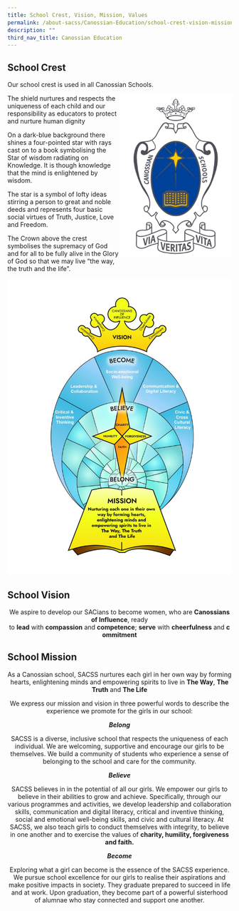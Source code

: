 ```yaml
---
title: School Crest, Vision, Mission, Values
permalink: /about-sacss/Canossian-Education/school-crest-vision-mission-values/
description: ""
third_nav_title: Canossian Education
---
```

## School Crest

Our school crest is used in all Canossian Schools.

<img src="/images/About%20us/School-Logo_Colour-1059x1536.jpg"
     style="width:50%;float:right">


The shield nurtures and respects the uniqueness of each child and our responsibility as educators to protect and nurture human dignity

On a dark-blue background there shines a four-pointed star with rays cast on to a book symbolising the Star of wisdom radiating on Knowledge. It is though knowledge that the mind is enlightened by wisdom.

The star is a symbol of lofty ideas stirring a person to great and noble deeds and represents four basic social virtues of Truth, Justice, Love and Freedom.

The Crown above the crest symbolises the supremacy of God and for all to be fully alive in the Glory of God so that we may live “the way, the truth and the life”.

![](/images/About%20us/SACSS-Org-Chart-White_17Jan-1166x1536.jpg)


## School Vision

<p style="text-align: center;"> We aspire to develop our SACians to become women, who are <b>Canossians of Influence</b>, ready to <b>lead</b> with <b>compassion</b> and <b>competence</b>; <b>serve</b> with <b>cheerfulness</b> and <b>commitment</b> </p>

## School Mission

<p style="text-align: center;"> As a Canossian school, SACSS nurtures each girl in her own way by forming hearts, enlightening minds and empowering spirits to live in <b>The Way</b>, <b>The Truth</b> and <b>The Life</b> </p>

<p style="text-align: center;"> We express our mission and vision in three powerful words to describe the experience we promote for the girls in our school: </p>

<p style="text-align: center;"> <b><i>Belong</i></b> </p>

<p style="text-align: center;"> SACSS is a diverse, inclusive school that respects the uniqueness of each individual. We are welcoming, supportive and encourage our girls to be themselves. We build a community of students who experience a sense of belonging to the school and care for the community.</p>

<p style="text-align: center;"> <b><i>Believe</i></b> </p>

<p style="text-align: center;"> SACSS believes in in the potential of all our girls. We empower our girls to believe in their abilities to grow and achieve. Specifically, through our various programmes and activities, we develop leadership and collaboration skills, communication and digital literacy, critical and inventive thinking, social and emotional well-being skills, and civic and cultural literacy. At SACSS, we also teach girls to conduct themselves with integrity, to believe in one another and to exercise the values of <b>charity, humility, forgiveness and faith.</b> </p>


<p style="text-align: center;"> <b><i>Become</i></b> </p>

<p style="text-align: center;"> Exploring what a girl can become is the essence of the SACSS experience. We pursue school excellence for our girls to realise their aspirations and make positive impacts in society. They graduate prepared to succeed in life and at work. Upon graduation, they become part of a powerful sisterhood of alumnae who stay connected and support one another.</b> </p>